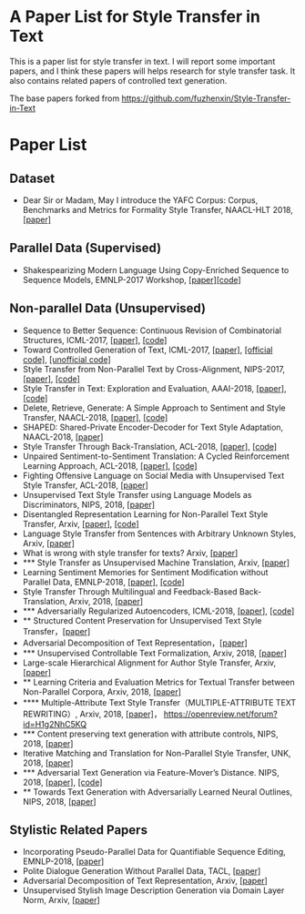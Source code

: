 
# A Paper List for Style Transfer in Text
This is a paper list for style transfer in text. I will report some important papers, and I think these papers will helps research for style transfer task. It also contains related papers of controlled text generation. 

The base papers forked from https://github.com/fuzhenxin/Style-Transfer-in-Text

# Paper List


## Dataset
- Dear Sir or Madam, May I introduce the YAFC Corpus: Corpus, Benchmarks and Metrics for Formality Style Transfer, NAACL-HLT 2018, [[paper]](https://arxiv.org/abs/1803.06535)

## Parallel Data (Supervised)
- Shakespearizing Modern Language Using Copy-Enriched Sequence to Sequence Models, EMNLP-2017 Workshop, [[paper]](https://arxiv.org/abs/1707.01161)[[code]](https://github.com/harsh19/Shakespearizing-Modern-English)

## Non-parallel Data (Unsupervised)
- Sequence to Better Sequence: Continuous Revision of Combinatorial Structures, ICML-2017, [[paper]](http://proceedings.mlr.press/v70/mueller17a.html), [[code]](https://bitbucket.org/jwmueller/sequence-to-better-sequence/)
- Toward Controlled Generation of Text, ICML-2017, [[paper]](https://arxiv.org/abs/1703.00955), [[official code]](https://github.com/asyml/texar/tree/master/examples/text_style_transfer), [[unofficial code]](https://github.com/GBLin5566/toward-controlled-generation-of-text-pytorch)
- Style Transfer from Non-Parallel Text by Cross-Alignment, NIPS-2017, [[paper]](https://papers.nips.cc/paper/7259-style-transfer-from-non-parallel-text-by-cross-alignment.pdf), [[code]](https://github.com/shentianxiao/language-style-transfer)
- Style Transfer in Text: Exploration and Evaluation, AAAI-2018, [[paper]](https://arxiv.org/abs/1711.06861), [[code]](https://github.com/fuzhenxin/text_style_transfer)
- Delete, Retrieve, Generate: A Simple Approach to Sentiment and Style Transfer, NAACL-2018, [[paper]](https://arxiv.org/abs/1804.06437), [[code]](https://worksheets.codalab.org/worksheets/0xe3eb416773ed4883bb737662b31b4948/)
- SHAPED: Shared-Private Encoder-Decoder for Text Style Adaptation, NAACL-2018, [[paper]](https://arxiv.org/abs/1804.04093)
- Style Transfer Through Back-Translation, ACL-2018, [[paper]](https://arxiv.org/abs/1804.09000), [[code]](https://github.com/shrimai/Style-Transfer-Through-Back-Translation)
- Unpaired Sentiment-to-Sentiment Translation: A Cycled Reinforcement Learning Approach, ACL-2018, [[paper]](https://arxiv.org/abs/1805.05181), [[code]](https://github.com/lancopku/unpaired-sentiment-translation)
- Fighting Offensive Language on Social Media with Unsupervised Text Style Transfer, ACL-2018, [[paper]](https://arxiv.org/abs/1805.07685)
- Unsupervised Text Style Transfer using Language Models as Discriminators, NIPS, 2018, [[paper]](https://papers.nips.cc/paper/7959-unsupervised-text-style-transfer-using-language-models-as-discriminators)
- Disentangled Representation Learning for Non-Parallel Text Style Transfer, Arxiv, [[paper]](https://arxiv.org/abs/1808.04339), [[code]](https://github.com/vineetjohn/linguistic-style-transfer)
- Language Style Transfer from Sentences with Arbitrary Unknown Styles, Arxiv, [[paper]](https://arxiv.org/abs/1808.04071)
- What is wrong with style transfer for texts? Arxiv, [[paper]](https://arxiv.org/abs/1808.04365)
- *** Style Transfer as Unsupervised Machine Translation, Arxiv, [[paper]](https://arxiv.org/abs/1808.07894)
- Learning Sentiment Memories for Sentiment Modification without Parallel Data, EMNLP-2018, [[paper]](https://arxiv.org/abs/1808.07311), [[code]](https://github.com/lancopku/SMAE)
- Style Transfer Through Multilingual and Feedback-Based Back-Translation, Arxiv, 2018, [[paper]](https://arxiv.org/abs/1809.06284)
- *** Adversarially Regularized Autoencoders, ICML-2018, [[paper]](https://arxiv.org/abs/1706.04223), [[code]](https://github.com/jakezhaojb/ARAE)
- ** Structured Content Preservation for Unsupervised Text Style Transfer，[[paper]](https://openreview.net/forum?id=S1lCbhAqKX)
- Adversarial Decomposition of Text Representation，[[paper]](https://openreview.net/forum?id=SJzwb2RcK7)
- *** Unsupervised Controllable Text Formalization, Arxiv, 2018, [[paper]](https://arxiv.org/abs/1809.04556)
- Large-scale Hierarchical Alignment for Author Style Transfer, Arxiv, [[paper]](https://arxiv.org/abs/1810.08237)
- ** Learning Criteria and Evaluation Metrics for Textual Transfer between Non-Parallel Corpora, Arxiv, 2018, [[paper]](https://arxiv.org/abs/1810.11878)
- **** Multiple-Attribute Text Style Transfer（MULTIPLE-ATTRIBUTE TEXT REWRITING）, Arxiv, 2018, [[paper]](https://arxiv.org/pdf/1811.00552.pdf)， https://openreview.net/forum?id=H1g2NhC5KQ 
- *** Content preserving text generation with attribute controls, NIPS, 2018, [[paper]](https://arxiv.org/abs/1811.01135)
- Iterative Matching and Translation for Non-Parallel Style Transfer, UNK, 2018, [[paper]](http://zhijing-jin.com/files/papers/Iterative.pdf)
- *** Adversarial Text Generation via Feature-Mover’s Distance. NIPS, 2018, [[paper]](https://papers.nips.cc/paper/7717-adversarial-text-generation-via-feature-movers-distance.pdf), [[code]](https://github.com/LiqunChen0606/FM-GAN)
- ** Towards Text Generation with Adversarially Learned Neural Outlines, NIPS, 2018, [[paper]](https://papers.nips.cc/paper/7983-towards-text-generation-with-adversarially-learned-neural-outlines.pdf)

## Stylistic Related Papers
- Incorporating Pseudo-Parallel Data for Quantifiable Sequence Editing, EMNLP-2018, [[paper]](https://arxiv.org/abs/1804.07007)
- Polite Dialogue Generation Without Parallel Data, TACL, [[paper]](https://arxiv.org/abs/1805.03162)
- Adversarial Decomposition of Text Representation, Arxiv, [[paper]](https://arxiv.org/abs/1808.09042)
- Unsupervised Stylish Image Description Generation via Domain Layer Norm, Arxiv, [[paper]](https://arxiv.org/abs/1809.06214)
